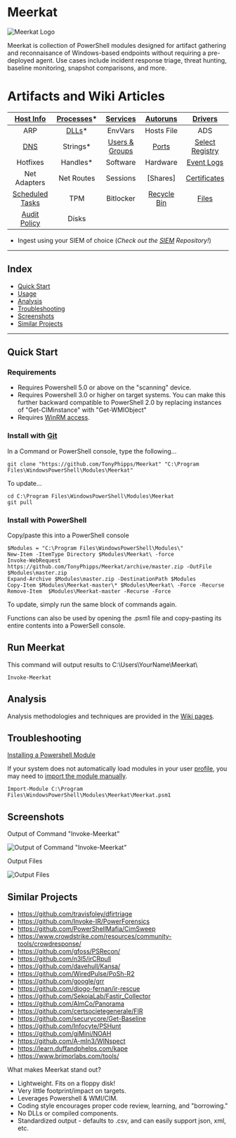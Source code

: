 # Meerkat
![Meerkat Logo](https://i.imgur.com/7gHUYBh.png)


Meerkat is collection of PowerShell modules designed for artifact gathering and reconnaisance of Windows-based endpoints without requiring a pre-deployed agent. Use cases include incident response triage, threat hunting, baseline monitoring, snapshot comparisons, and more.

# Artifacts and Wiki Articles
|       [Host Info](https://github.com/TonyPhipps/Meerkat/wiki/Computer)       | [Processes](https://github.com/TonyPhipps/Meerkat/wiki/Processes)* |      [Services](https://github.com/TonyPhipps/Meerkat/wiki/Services)      |   [Autoruns](https://github.com/TonyPhipps/Meerkat/wiki/Autoruns)    |      [Drivers](https://github.com/TonyPhipps/Meerkat/wiki/Drivers)      |
| :--------------------------------------------------------------------------: | :----------------------------------------------------------------: | :-----------------------------------------------------------------------: | :------------------------------------------------------------------: | :---------------------------------------------------------------------: |
|                                     ARP                                      |      [DLLs](https://github.com/TonyPhipps/Meerkat/wiki/DLLs)*      |                                  EnvVars                                  |                              Hosts File                              |                                   ADS                                   |
|            [DNS](https://github.com/TonyPhipps/Meerkat/wiki/DNS)             |                              Strings*                              | [Users & Groups](https://github.com/TonyPhipps/Meerkat/wiki/GroupMembers) |      [Ports](https://github.com/TonyPhipps/Meerkat/wiki/Ports)       | [Select Registry](https://github.com/TonyPhipps/Meerkat/wiki/Registry)  |
|                                   Hotfixes                                   |                              Handles*                              |                                 Software                                  |                               Hardware                               |   [Event Logs](https://github.com/TonyPhipps/Meerkat/wiki/EventLogs)    |
|                                 Net Adapters                                 |                             Net Routes                             |                                 Sessions                                  |                               [Shares]                               | [Certificates](https://github.com/TonyPhipps/Meerkat/wiki/Certificates) |
| [Scheduled Tasks](https://github.com/TonyPhipps/Meerkat/wiki/ScheduledTasks) |                                TPM                                 |                                 Bitlocker                                 | [Recycle Bin](https://github.com/TonyPhipps/Meerkat/wiki/RecycleBin) |        [Files](https://github.com/TonyPhipps/Meerkat/wiki/Files)        |
|    [Audit Policy](https://github.com/TonyPhipps/Meerkat/wiki/AuditPolicy)    |                               Disks                                |                                                                           |                                                                      |                                                                         |

* Ingest using your SIEM of choice (_Check out the [SIEM](https://github.com/TonyPhipps/SIEM) Repository!_)
______________________________________________________

## Index

  * [Quick Start](#Quick-Start)
  * [Usage](#Usage)
  * [Analysis](#Analysis)
  * [Troubleshooting](#Troubleshooting)
  * [Screenshots](#Screenshots)
  * [Similar Projects](#Similar-Projects)
  
______________________________________________________

## Quick Start

### Requirements

* Requires Powershell 5.0 or above on the "scanning" device.
* Requires Powershell 3.0 or higher on target systems. You can make this further backward compatible to PowerShell 2.0 by replacing instances of "Get-CIMinstance" with "Get-WMIObject"
* Requires [WinRM access](https://github.com/TonyPhipps/Powershell/blob/master/Enable-WinRM.ps1).

### Install with [Git](https://gitforwindows.org/)

In a Command or PowerShell console, type the following...

```
git clone "https://github.com/TonyPhipps/Meerkat" "C:\Program Files\WindowsPowerShell\Modules\Meerkat"
```

To update...

```
cd C:\Program Files\WindowsPowerShell\Modules\Meerkat
git pull
```

### Install with PowerShell

Copy/paste this into a PowerShell console

```
$Modules = "C:\Program Files\WindowsPowerShell\Modules\"
New-Item -ItemType Directory $Modules\Meerkat\ -force
Invoke-WebRequest https://github.com/TonyPhipps/Meerkat/archive/master.zip -OutFile $Modules\master.zip
Expand-Archive $Modules\master.zip -DestinationPath $Modules
Copy-Item $Modules\Meerkat-master\* $Modules\Meerkat\ -Force -Recurse
Remove-Item  $Modules\Meerkat-master -Recurse -Force
```

To update, simply run the same block of commands again.

Functions can also be used by opening the .psm1 file and copy-pasting its entire contents into a PowerSell console.

## Run Meerkat

This command will output results to C:\Users\YourName\Meerkat\

```
Invoke-Meerkat
```

## Analysis

Analysis methodologies and techniques are provided in the [Wiki pages](https://github.com/TonyPhipps/Meerkat/wiki).

## Troubleshooting
[Installing a Powershell Module](https://learn.microsoft.com/en-us/powershell/scripting/developer/module/installing-a-powershell-module?view=powershell-7.2)

If your system does not automatically load modules in your user [profile](https://docs.microsoft.com/en-us/powershell/module/microsoft.powershell.core/about/about_profiles?view=powershell-6), you may need to [import the module manually](https://msdn.microsoft.com/en-us/library/dd878284(v=vs.85).aspx).

```
Import-Module C:\Program Files\WindowsPowerShell\Modules\Meerkat\Meerkat.psm1
```

## Screenshots

Output of Command "Invoke-Meerkat"

![Output of Command "Invoke-Meerkat"](https://i.imgur.com/C5eKInZ.png)

Output Files

![Output Files](https://i.imgur.com/dy3f1Id.png)


## Similar Projects

- https://github.com/travisfoley/dfirtriage
- https://github.com/Invoke-IR/PowerForensics
- https://github.com/PowerShellMafia/CimSweep
- https://www.crowdstrike.com/resources/community-tools/crowdresponse/
- https://github.com/gfoss/PSRecon/
- https://github.com/n3l5/irCRpull
- https://github.com/davehull/Kansa/
- https://github.com/WiredPulse/PoSh-R2
- https://github.com/google/grr
- https://github.com/diogo-fernan/ir-rescue
- https://github.com/SekoiaLab/Fastir_Collector
- https://github.com/AlmCo/Panorama
- https://github.com/certsocietegenerale/FIR
- https://github.com/securycore/Get-Baseline
- https://github.com/Infocyte/PSHunt
- https://github.com/giMini/NOAH
- https://github.com/A-mIn3/WINspect
- https://learn.duffandphelps.com/kape
- https://www.brimorlabs.com/tools/

What makes Meerkat stand out?
- Lightweight. Fits on a floppy disk!
- Very little footprint/impact on targets.
- Leverages Powershell & WMI/CIM.
- Coding style encourages proper code review, learning, and "borrowing."
- No DLLs or compiled components.
- Standardized output - defaults to .csv, and can easily support json, xml, etc.
